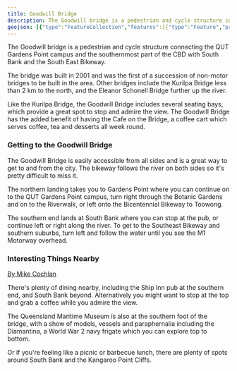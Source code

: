 ```yaml
---
title: Goodwill Bridge
description: The Goodwill bridge is a pedestrian and cycle structure connecting the QUT Gardens Point campus and the southernmost part of the CBD with South Bank and the South East Bikeway.
geojson: [{"type":"FeatureCollection","features":[{"type":"Feature","properties":{"highway":"path","bicycle":"yes"},"geometry":{"type":"LineString","coordinates":[]}},{"type":"Feature","properties":{},"geometry":{"type":"LineString","coordinates":[[153.02875749048732,-27.47905004911708],[153.0272921136801,-27.480180740250752],[153.02655661804124,-27.481316400720154],[153.02636572604337,-27.481525600055875],[153.02589411051918,-27.48182445556056],[153.02528213323188,-27.482098405727534]]}}]}]
---
```

The Goodwill bridge is a pedestrian and cycle structure connecting the QUT Gardens Point campus and the southernmost part of the CBD with South Bank and the South East Bikeway.

The bridge was built in 2001 and was the first of a succession of non-motor bridges to be built in the area. Other bridges include the Kurilpa Bridge less than 2 km to the north, and the Eleanor Schonell Bridge further up the river.

Like the Kurilpa Bridge, the Goodwill Bridge includes several seating bays, which provide a great spot to stop and admire the view. The Goodwill Bridge has the added benefit of having the Cafe on the Bridge, a coffee cart which serves coffee, tea and desserts all week round.

<h3>Getting to the Goodwill Bridge</h3>
The Goodwill Bridge is easily accessible from all sides and is a great way to get to and from the city. The bikeway follows the river on both sides so it's pretty difficult to miss it.

The northern landing takes you to Gardens Point where you can continue on to the QUT Gardens Point campus, turn right through the Botanic Gardens and on to the Riverwalk, or left onto the Bicentennial Bikeway to Toowong.

The southern end lands at South Bank where you can stop at the pub, or continue left or right along the river. To get to the Southeast Bikeway and southern suburbs, turn left and follow the water until you see the M1 Motorway overhead.

<h3>Interesting Things Nearby</h3>
<p class="right cc"><a href="https://secure.flickr.com/photos/mikecogh/7261924920/">By Mike Cochlan</a>

There's plenty of dining nearby, including the Ship Inn pub at the southern end, and South Bank beyond. Alternatively you might want to stop at the top and grab a coffee while you admire the view.

The Queensland Maritime Museum is also at the southern foot of the bridge, with a show of models, vessels and paraphernalia including the Diamantina, a World War 2 navy frigate which you can explore top to bottom.

Or if you're feeling like a picnic or barbecue lunch, there are plenty of spots around South Bank and the Kangaroo Point Cliffs.
